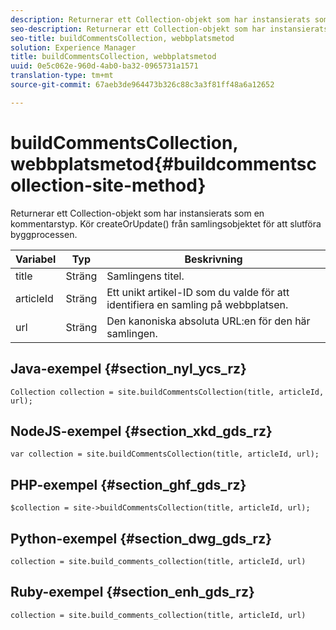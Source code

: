 ```yaml
---
description: Returnerar ett Collection-objekt som har instansierats som en kommentarstyp. Kör createOrUpdate() från samlingsobjektet för att slutföra byggprocessen.
seo-description: Returnerar ett Collection-objekt som har instansierats som en kommentarstyp. Kör createOrUpdate() från samlingsobjektet för att slutföra byggprocessen.
seo-title: buildCommentsCollection, webbplatsmetod
solution: Experience Manager
title: buildCommentsCollection, webbplatsmetod
uuid: 0e5c062e-960d-4ab0-ba32-0965731a1571
translation-type: tm+mt
source-git-commit: 67aeb3de964473b326c88c3a3f81ff48a6a12652

---
```



# buildCommentsCollection, webbplatsmetod{#buildcommentscollection-site-method}

Returnerar ett Collection-objekt som har instansierats som en kommentarstyp. Kör createOrUpdate() från samlingsobjektet för att slutföra byggprocessen.

| Variabel | Typ | Beskrivning |
|--- |--- |--- |
| title | Sträng | Samlingens titel. |
| articleId | Sträng | Ett unikt artikel-ID som du valde för att identifiera en samling på webbplatsen. |
| url | Sträng | Den kanoniska absoluta URL:en för den här samlingen. |

## Java-exempel {#section_nyl_ycs_rz}

```
Collection collection = site.buildCommentsCollection(title, articleId, url);
```

## NodeJS-exempel {#section_xkd_gds_rz}

```
var collection = site.buildCommentsCollection(title, articleId, url); 
```

## PHP-exempel {#section_ghf_gds_rz}

```
$collection = site->buildCommentsCollection(title, articleId, url); 
```

## Python-exempel {#section_dwg_gds_rz}

```
collection = site.build_comments_collection(title, articleId, url) 
```

## Ruby-exempel {#section_enh_gds_rz}

```
collection = site.build_comments_collection(title, articleId, url) 
```
